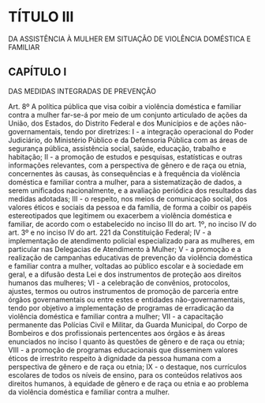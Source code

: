 # TÍTULO III
DA ASSISTÊNCIA À MULHER EM SITUAÇÃO DE VIOLÊNCIA DOMÉSTICA E FAMILIAR

## CAPÍTULO I
DAS MEDIDAS INTEGRADAS DE PREVENÇÃO

Art. 8º A política pública que visa coibir a violência doméstica e familiar contra a mulher far-se-á por meio de um conjunto articulado de ações da União, dos Estados, do Distrito Federal e dos Municípios e de ações não-governamentais, tendo por diretrizes: 
I - a integração operacional do Poder Judiciário, do Ministério Público e da Defensoria Pública com as áreas de segurança pública, assistência social, saúde, educação, trabalho e habitação; 
II - a promoção de estudos e pesquisas, estatísticas e outras informações relevantes, com a perspectiva de gênero e de raça ou etnia, concernentes às causas, às consequências e à frequência da violência doméstica e familiar contra a mulher, para a sistematização de dados, a serem unificados nacionalmente, e a avaliação periódica dos resultados das medidas adotadas; 
III - o respeito, nos meios de comunicação social, dos valores éticos e sociais da pessoa e da família, de forma a coibir os papéis estereotipados que legitimem ou exacerbem a violência doméstica e familiar, de acordo com o estabelecido no inciso III do art. 1º, no inciso IV do art. 3º e no inciso IV do art. 221 da Constituição Federal; 
IV - a implementação de atendimento policial especializado para as mulheres, em particular nas Delegacias de Atendimento à Mulher; 
V - a promoção e a realização de campanhas educativas de prevenção da violência doméstica e familiar contra a mulher, voltadas ao público escolar e à sociedade em geral, e a difusão desta Lei e dos instrumentos de proteção aos direitos humanos das mulheres; 
VI - a celebração de convênios, protocolos, ajustes, termos ou outros instrumentos de promoção de parceria entre órgãos governamentais ou entre estes e entidades não-governamentais, tendo por objetivo a implementação de programas de erradicação da violência doméstica e familiar contra a mulher; 
VII - a capacitação permanente das Polícias Civil e Militar, da Guarda Municipal, do Corpo de Bombeiros e dos profissionais pertencentes aos órgãos e às áreas enunciados no inciso I quanto às questões de gênero e de raça ou etnia; 
VIII - a promoção de programas educacionais que disseminem valores éticos de irrestrito respeito à dignidade da pessoa humana com a perspectiva de gênero e de raça ou etnia; 
IX - o destaque, nos currículos escolares de todos os níveis de ensino, para os conteúdos relativos aos direitos humanos, à equidade de gênero e de raça ou etnia e ao problema da violência doméstica e familiar contra a mulher.